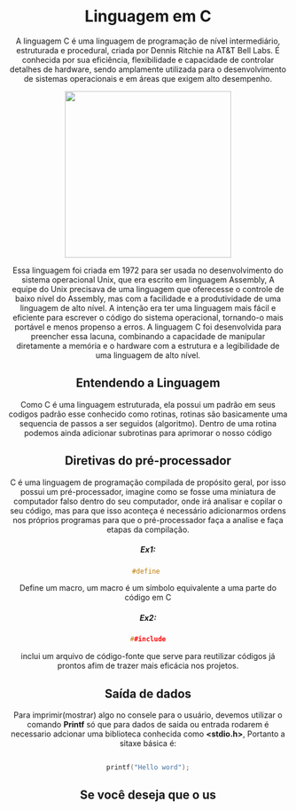 
<div align="center">

# Linguagem em C

<div align="center">
   
A linguagem C é uma linguagem de programação de nível intermediário, estruturada e procedural, criada por Dennis Ritchie na AT&T Bell Labs. É conhecida por sua eficiência, flexibilidade e capacidade de controlar detalhes de hardware, sendo amplamente utilizada para o desenvolvimento de sistemas operacionais e em áreas que exigem alto desempenho. 

<img src="https://i.pinimg.com/736x/66/07/a8/6607a8f75cf52a183e9c56693793d9ee.jpg" width="300">

Essa linguagem foi criada  em 1972 para ser usada no desenvolvimento do sistema operacional Unix, que era escrito em linguagem Assembly, A equipe do Unix precisava de uma linguagem que oferecesse o controle de baixo nível do Assembly, mas com a facilidade e a produtividade de uma linguagem de alto nível. A intenção era ter uma linguagem mais fácil e eficiente para escrever o código do sistema operacional, tornando-o mais portável e menos propenso a erros. A linguagem C foi desenvolvida para preencher essa lacuna, combinando a capacidade de manipular diretamente a memória e o hardware com a estrutura e a legibilidade de uma linguagem de alto nível. 

## Entendendo a Linguagem
Como C é uma linguagem estruturada, ela possui um padrão em seus codigos padrão esse conhecido como rotinas, rotinas são basicamente uma sequencia de passos a ser seguidos (algoritmo). Dentro de uma rotina podemos ainda adicionar subrotinas para aprimorar o nosso código

   
## Diretivas do pré-processador

C é uma linguagem de programação compilada de propósito geral, por isso possui um pré-processador, imagine como se fosse uma miniatura de computador falso dentro do seu computador, onde irá analisar e copilar o seu código, mas para que isso aconteça é necessário adicionarmos ordens nos próprios programas para que o pré-processador faça a analise e faça etapas da compilação.
##### Ex1:
```c
#define	
```
Define um macro, um macro é um símbolo equivalente a uma parte do código em C

##### Ex2:
```c
##include
```
inclui um arquivo de código-fonte que serve para reutilizar códigos já prontos afim de trazer mais eficácia nos projetos.

##

## Saída de dados
Para imprimir(mostrar) algo no consele para o usuário, devemos utilizar o comando **Printf** só que para dados de saida ou entrada rodarem é necessario adcionar uma biblioteca conhecida como **<stdio.h>**, Portanto a sitaxe básica é:
```c

printf("Hello word");
```
## Se você deseja que o us


